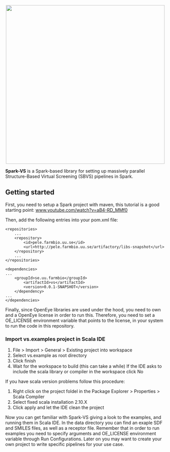 <p align="center"><img src="logo.png" width="500px"/></p>

**Spark-VS** is a Spark-based library for setting up massively parallel Structure-Based Virtual Screening (SBVS) pipelines in Spark.

## Getting started 
First, you need to setup a Spark project with maven, this tutorial is a good starting point: www.youtube.com/watch?v=aB4-RD_MMf0

Then, add the following entries into your pom.xml file: 

	<repositories>
		...
		<repository>
			<id>pele.farmbio.uu.se</id>
			<url>http://pele.farmbio.uu.se/artifactory/libs-snapshot</url>
		</repository>
		...
	</repositories>

	<dependencies>
	...
		<groupId>se.uu.farmbio</groupId>
			<artifactId>vs</artifactId>
			<version>0.0.1-SNAPSHOT</version>
		</dependency>
	...
	</dependencies>
	
Finally, since OpenEye libraries are used under the hood, you need to own and a OpenEye license in order to run this. Therefore, you need to set a OE_LICENSE environment variable that points to the license, in your system to run the code in this repository.	

### Import vs.examples project in Scala IDE ###

1. File > Import > General > Existing project into workspace
2. Select vs.example as root directory
3. Click finish
4. Wait for the workspace to build (this can take a while)
  If the IDE asks to include the scala library or compiler in the workspace click No

If you have scala version problems follow this procedure:

1. Right click on the project foldel in the Package Explorer > Properties > Scala Compiler 
2. Select fixed scala installation 2.10.X
3. Click apply and let the IDE clean the project


Now you can get familiar with Spark-VS giving a look to the examples, and running them in Scala IDE. 
In the data directory you can find an exaple SDF and SMILES files, as well as a receptor file. 
Remember that in order to run examples you need to specify arguments and OE_LICENSE environment variable through Run Configurations. 
Later on you may want to create your own project to write specific pipelines for your use case.
